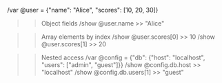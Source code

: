 /var @user = {"name": "Alice", "scores": [10, 20, 30]}

>> Object fields
/show @user.name                         >> "Alice"

>> Array elements by index
/show @user.scores[0]                     >> 10
/show @user.scores[1]                     >> 20

>> Nested access
/var @config = {"db": {"host": "localhost", "users": ["admin", "guest"]}}
/show @config.db.host                    >> "localhost"
/show @config.db.users[1]                 >> "guest"